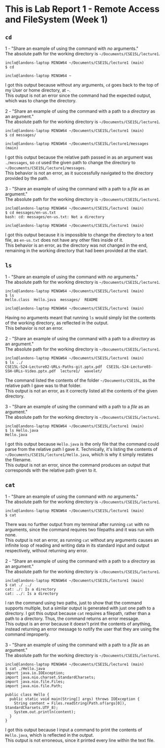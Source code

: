 # This is Lab Report 1 - Remote Access and FileSystem (Week 1)

## `cd`
1 - "Share an example of using the command with *no* arguments." <br/>
The absolute path for the working directory is `~/Documents/CSE15L/lecture1`. <br/>

```
inclo@landons-laptop MINGW64 ~/Documents/CSE15L/lecture1 (main)
$ cd

inclo@landons-laptop MINGW64 ~
```

I got this output because without any arguments, `cd` goes back to the top of my User or home directory, at `~`. <br/>
This output is not an error since the command had the expected output, which was to change the directory. <br/>
<br/>
2 - "Share an example of using the command with a path to a *directory* as an argument." <br/>
The absolute path for the working directory is `~/Documents/CSE15L/lecture1`. <br/>

```
inclo@landons-laptop MINGW64 ~/Documents/CSE15L/lecture1 (main)
$ cd messages/

inclo@landons-laptop MINGW64 ~/Documents/CSE15L/lecture1/messages (main)
```

I got this output because the relative path passed in as an argument was `./messages`, so `cd` used the given path to change the directory to `~/Documents/CSE15L/lecture1/messages`. <br/>
This behavior is not an error, as it successfully navigated to the directory provided by the path. <br/>
<br/>
3 - "Share an example of using the command with a path to a *file* as an argument." <br/>
The absolute path for the working directory is `~/Documents/CSE15L/lecture1`. <br/>

```
inclo@landons-laptop MINGW64 ~/Documents/CSE15L/lecture1 (main)
$ cd messages/en-us.txt
bash: cd: messages/en-us.txt: Not a directory

inclo@landons-laptop MINGW64 ~/Documents/CSE15L/lecture1 (main)
```

I got this output because it is impossible to change the directory to a text file, as `en-us.txt` does not have any other files inside of it. <br/>
This behavior is an error, as the directory was not changed in the end, remaining in the working directory that had been provided at the start. <br/>

## `ls`
1 - "Share an example of using the command with *no* arguments." <br/>
The absolute path for the working directory is `~/Documents/CSE15L/lecture1`. <br/>

```
inclo@landons-laptop MINGW64 ~/Documents/CSE15L/lecture1 (main)
$ ls
Hello.class  Hello.java  messages/  README

inclo@landons-laptop MINGW64 ~/Documents/CSE15L/lecture1 (main)
```

Having no arguments meant that running `ls` would simply list the contents of the working directory, as reflected in the output. <br/>
This behavior is not an error. <br/>
<br/>
2 - "Share an example of using the command with a path to a *directory* as an argument." <br/>
The absolute path for the working directory is `~/Documents/CSE15L/lecture1`. <br/>

```
inclo@landons-laptop MINGW64 ~/Documents/CSE15L/lecture1 (main)
$ ls ../
CSE15L-S24-Lecture02-URLs-Paths-git.pptx.pdf  CSE15L-S24-Lecture03-SSH-URLs-Video.pptx.pdf  lecture1/  wavelet/
```

The command listed the contents of the folder `~/Documents/CSE15L`, as the relative path I gave was to that folder. <br/>
This output is not an error, as it correctly listed all the contents of the given directory. <br/>
<br/>
3 - "Share an example of using the command with a path to a *file* as an argument." <br/>
The absolute path for the working directory is `~/Documents/CSE15L/lecture1`. <br/>

```
inclo@landons-laptop MINGW64 ~/Documents/CSE15L/lecture1 (main)
$ ls Hello.java
Hello.java
```

I got this output because `Hello.java` is the only file that the command could parse from the relative path I gave it. Technically, it's listing the contents of `~/Documents/CSE15L/lecture1/Hello.java`, which is why it simply restates the filename. <br/>
This output is not an error, since the command produces an output that corresponds with the relative path given to it. <br/>

## `cat`
1 - "Share an example of using the command with *no* arguments." <br/>
The absolute path for the working directory is `~/Documents/CSE15L/lecture1`. <br/>

```
inclo@landons-laptop MINGW64 ~/Documents/CSE15L/lecture1 (main)
$ cat
```

There was no further output from my terminal after running `cat` with no arguments, since the command requires two filepaths and it was run with none. <br/>
This output is not an error, as running `cat` without any arguments causes an infinite loop of reading and writing data in its standard input and output respectively, without returning any error. <br/>
<br/>
2 - "Share an example of using the command with a path to a *directory* as an argument." <br/>
The absolute path for the working directory is `~/Documents/CSE15L/lecture1`. <br/>

```
inclo@landons-laptop MINGW64 ~/Documents/CSE15L/lecture1 (main)
$ cat ./ ../
cat: ./: Is a directory
cat: ../: Is a directory
```

I ran the command using two paths, just to show that the command supports multiple, but a similar output is generated with just one path to a directory. I got this output because `cat` requires a filepath, rather than a path to a directory. Thus, the command returns an error message. <br/>
This output is an error because it doesn't print the contents of anything, instead returning an error message to notify the user that they are using the command improperly. <br/>
<br/>
3 - "Share an example of using the command with a path to a *file* as an argument." <br/>
The absolute path for the working directory is `~/Documents/CSE15L/lecture1`. <br/>

```
inclo@landons-laptop MINGW64 ~/Documents/CSE15L/lecture1 (main)
$ cat ./Hello.java
import java.io.IOException;
import java.nio.charset.StandardCharsets;
import java.nio.file.Files;
import java.nio.file.Path;

public class Hello {
  public static void main(String[] args) throws IOException {
    String content = Files.readString(Path.of(args[0]), StandardCharsets.UTF_8);
    System.out.println(content);
  }
}
```

I got this output because I input a command to print the contents of `Hello.java`, which is reflected in the output. <br/>
This output is not erroneous, since it printed every line within the text file. <br/>
